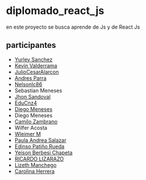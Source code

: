 # diplomado_react_js

en este proyecto se busca aprende de Js y de React Js 
## participantes

- [Yurley Sanchez](https://github.com/Yursksf1)
- [Kevin Valderrama](https://github.com/KevinValderrama518)
- [JulioCesarAlarcon](https://github.com/JulioCesarAlarconUrazan/diplomadoReactJs)
- [Andres Parra](https://github.com/HeartKush)
- [Nelsonlc86](https://github.com/Nelsonlc86)
- Sebastian Meneses
- [Jhon Sandoval](https://github.com/JhonSandoval)
- [EduCnz4](https://github.com/EduCnz4)
- [Diego Meneses](https://github.com/DiegoMenesesLeon)
- Diego Meneses
- [Camilo Zambrano](https://github.com/Zeta-exe)
- Wilfer Acosta
- [Wleimer M ](https://github.com/Wleimerjose/)
- [Paula Andrea Salazar](https://github.com/PaulaAndreaSalazarAgudelo)
- [Edinso Patiño Rueda](https://github.com/edinso0117)
- [Yeison Berbesi Chapeta](https://github.com/yeison495)
- [RICARDO LIZARAZO](https://github.com/Ricardoliza)
- [Lizeth Manchego](https://github.com/LizManchego)
- [Carolina Herrera](https://github.com/carolinaherrera19)
